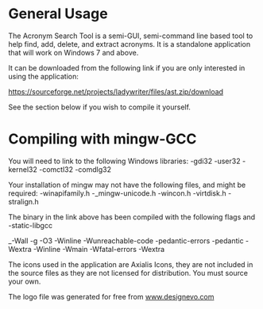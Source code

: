 General Usage
====================

The Acronym Search Tool is a semi-GUI, semi-command line based tool to help find, add, delete, and extract acronyms.
It is a standalone application that will work on Windows 7 and above.

It can be downloaded from the following link if you are only interested in using the application:

https://sourceforge.net/projects/ladywriter/files/ast.zip/download


See the section below if you wish to compile it yourself.


Compiling with mingw-GCC
====================

You will need to link to the following Windows libraries:
  -gdi32
  -user32
  -kernel32
  -comctl32
  -comdlg32
  
Your installation of mingw may not have the following files, and might be required:
  -winapifamily.h
  -_mingw-unicode.h
  -wincon.h
  -virtdisk.h
  -stralign.h
  
  The binary in the link above has been compiled with the following flags and -static-libgcc
  
  _-Wall -g -O3 -Winline -Wunreachable-code -pedantic-errors -pedantic -Wextra -Winline -Wmain -Wfatal-errors -Wextra
  
  The icons used in the application are Axialis Icons, they are not included in the source files as they are not licensed for distribution.
  You must source your own.
  
  The logo file was generated for free from www.designevo.com
